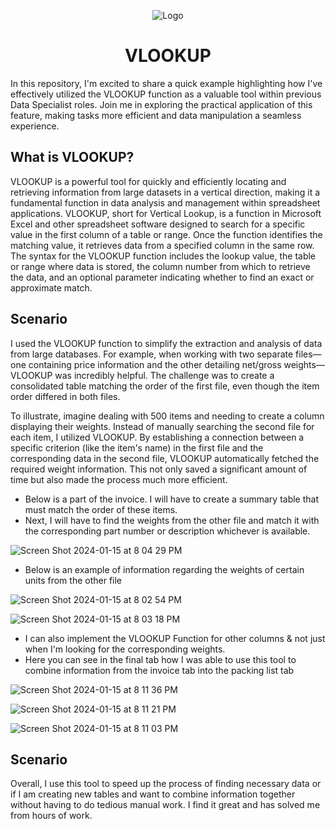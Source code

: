 <p align="center">
<img src="https://i.imgur.com/zHben3N.png" alt="Logo"/>
</p>

<h1 align="center">VLOOKUP</h1>

In this repository, I'm excited to share a quick example highlighting how I've effectively utilized the VLOOKUP function as a valuable tool within previous Data Specialist roles. Join me in exploring the practical application of this feature, making tasks more efficient and data manipulation a seamless experience.

<h2>What is VLOOKUP?</h2>
VLOOKUP is a powerful tool for quickly and efficiently locating and retrieving information from large datasets in a vertical direction, making it a fundamental function in data analysis and management within spreadsheet applications. VLOOKUP, short for Vertical Lookup, is a function in Microsoft Excel and other spreadsheet software designed to search for a specific value in the first column of a table or range. Once the function identifies the matching value, it retrieves data from a specified column in the same row. The syntax for the VLOOKUP function includes the lookup value, the table or range where data is stored, the column number from which to retrieve the data, and an optional parameter indicating whether to find an exact or approximate match.

<h2>Scenario</h2>

I used the VLOOKUP function to simplify the extraction and analysis of data from large databases. For example, when working with two separate files—one containing price information and the other detailing net/gross weights—VLOOKUP was incredibly helpful. The challenge was to create a consolidated table matching the order of the first file, even though the item order differed in both files.

To illustrate, imagine dealing with 500 items and needing to create a column displaying their weights. Instead of manually searching the second file for each item, I utilized VLOOKUP. By establishing a connection between a specific criterion (like the item's name) in the first file and the corresponding data in the second file, VLOOKUP automatically fetched the required weight information. This not only saved a significant amount of time but also made the process much more efficient.

- Below is a part of the invoice. I will have to create a summary table that must match the order of these items.
- Next, I will have to find the weights from the other file and match it with the corresponding part number or description whichever is available.

![Screen Shot 2024-01-15 at 8 04 29 PM](https://github.com/Emq17/VLOOKUP-Function/assets/147126755/eaadddaf-cecc-4c0b-80bb-ccc86f456015)

- Below is an example of information regarding the weights of certain units from the other file

![Screen Shot 2024-01-15 at 8 02 54 PM](https://github.com/Emq17/VLOOKUP-Function/assets/147126755/84e6bc8b-3358-49bc-8156-cd0e8b7f94f1)

![Screen Shot 2024-01-15 at 8 03 18 PM](https://github.com/Emq17/VLOOKUP-Function/assets/147126755/efe32b5b-06cf-4ac3-a54f-c6ff97724d8b)

- I can also implement the VLOOKUP Function for other columns & not just when I'm looking for the corresponding weights.
- Here you can see in the final tab how I was able to use this tool to combine information from the invoice tab into the packing list tab

![Screen Shot 2024-01-15 at 8 11 36 PM](https://github.com/Emq17/VLOOKUP-Function/assets/147126755/9a14928a-d520-4b91-b7e4-bec0e2f3ad0d)

![Screen Shot 2024-01-15 at 8 11 21 PM](https://github.com/Emq17/VLOOKUP-Function/assets/147126755/22967edf-5a1a-4943-a79b-4c8b0c927e7a)

![Screen Shot 2024-01-15 at 8 11 03 PM](https://github.com/Emq17/VLOOKUP-Function/assets/147126755/5b87e0d1-d9ac-43ab-8c0d-b8c18df869da)

<h2>Scenario</h2>

Overall, I use this tool to speed up the process of finding necessary data or if I am creating new tables and want to combine information together without having to do tedious manual work. I find it great and has solved me from hours of work. 
